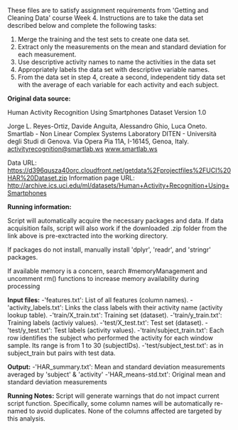 These files are to satisfy assignment requirements from 'Getting and Cleaning Data' course Week 4. Instructions are to take the data set described below and complete the following tasks:
  
  1. Merge the training and the test sets to create one data set.
  2. Extract only the measurements on the mean and standard deviation for each measurement.
  3. Use descriptive activity names to name the activities in the data set
  4. Appropriately labels the data set with descriptive variable names.
  5. From the data set in step 4, create a second, independent tidy data set with the average of each variable for each activity and each subject.

__Original data source:__

Human Activity Recognition Using Smartphones Dataset
Version 1.0

Jorge L. Reyes-Ortiz, Davide Anguita, Alessandro Ghio, Luca Oneto.
Smartlab - Non Linear Complex Systems Laboratory
DITEN - Università degli Studi di Genova.
Via Opera Pia 11A, I-16145, Genoa, Italy.
activityrecognition@smartlab.ws
www.smartlab.ws


Data URL: https://d396qusza40orc.cloudfront.net/getdata%2Fprojectfiles%2FUCI%20HAR%20Dataset.zip
Information page URL: http://archive.ics.uci.edu/ml/datasets/Human+Activity+Recognition+Using+Smartphones

__Running information:__

Script will automatically acquire the necessary packages and data. If data acquisition fails, script will also work if the downloaded .zip folder from the link above is pre-exctracted into the working directory.

If packages do not install, manually install 'dplyr', 'readr', and 'stringr' packages.

If available memory is a concern, search #memoryManagement and uncomment rm() functions to increase memory availability during processing

__Input files:__
  -'features.txt': List of all features (column names).
  -'activity_labels.txt': Links the class labels with their activity name (activity lookup table).
  -'train/X_train.txt': Training set (dataset).
  -'train/y_train.txt': Training labels (activiy values).
  -'test/X_test.txt': Test set (dataset).
  -'test/y_test.txt': Test labels (activity values).
  -'train/subject_train.txt': Each row identifies the subject who performed the activity for each window sample. Its range is from 1 to 30 (subjectIDs). 
  -'test/subject_test.txt': as in subject_train but pairs with test data.

__Output:__
  -'HAR_summary.txt': Mean and standard deviation measurements averaged by 'subject' & 'activity'
  -'HAR_means-std.txt': Original mean and standard deviation measurements 

__Running Notes:__
Script will generate warnings that do not impact current script function. Specifically, some column names will be automatically re-named to avoid duplicates. None of the columns affected are targeted by this analysis.
